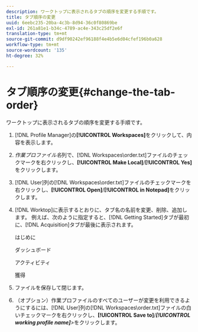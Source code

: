 ```yaml
---
description: ワークトップに表示されるタブの順序を変更する手順です。
title: タブ順序の変更
uuid: 6eebc235-20ba-4c3b-8d94-36c0f80869be
exl-id: 261a81e1-b34c-4789-ac4e-343c25df2e6f
translation-type: tm+mt
source-git-commit: d9df90242ef96188f4e4b5e6d04cfef196b0a628
workflow-type: tm+mt
source-wordcount: '135'
ht-degree: 32%

---
```


# タブ順序の変更{#change-the-tab-order}

ワークトップに表示されるタブの順序を変更する手順です。

1. [!DNL Profile Manager]の&#x200B;**[!UICONTROL Workspaces]**&#x200B;をクリックして、内容を表示します。
1. *作業プロファイル名*&#x200B;列で、[!DNL Workspaces\order.txt]ファイルのチェックマークを右クリックし、**[!UICONTROL Make Local]**/**[!UICONTROL Yes]**&#x200B;をクリックします。
1. [!DNL User]列の[!DNL Workspaces\order.txt]ファイルのチェックマークを右クリックし、**[!UICONTROL Open]**/**[!UICONTROL in Notepad]**&#x200B;をクリックします。
1. [!DNL Worktop]に表示するとおりに、タブ名の名前を変更、削除、追加します。 例えば、次のように指定すると、[!DNL Getting Started]タブが最初に、[!DNL Acquisition]タブが最後に表示されます。

   はじめに

   ダッシュボード

   アクティビティ

   獲得

1. ファイルを保存して閉じます。
1. （オプション）作業プロファイルのすべてのユーザーが変更を利用できるようにするには、[!DNL User]列の[!DNL Workspaces\order.txt]ファイルの白いチェックマークを右クリックし、**[!UICONTROL Save to]**/***[!UICONTROL working profile name]**>*&#x200B;をクリックします。

